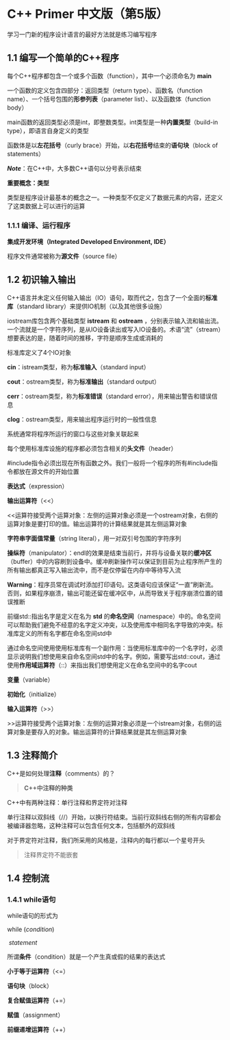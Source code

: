 # C++ Primer 中文版（第5版）

学习一门新的程序设计语言的最好方法就是练习编写程序

## 1.1 编写一个简单的C++程序

每个C++程序都包含一个或多个函数（function），其中一个必须命名为 **main**

一个函数的定义包含四部分：返回类型（return type）、函数名（function name）、一个括号包围的**形参列表**（parameter list）、以及函数体（function body）

main函数的返回类型必须是int，即整数类型。int类型是一种**内置类型**（build-in type），即语言自身定义的类型

函数体是以**左花括号**（curly brace）开始，以**右花括号**结束的**语句块**（block of statements）

***Note***：在C++中，大多数C++语句以分号表示结束

**重要概念：类型**

类型是程序设计最基本的概念之一。一种类型不仅定义了数据元素的内容，还定义了这类数据上可以进行的运算

### 1.1.1 编译、运行程序

**集成开发环境（Integrated Developed Environment, IDE）**

程序文件通常被称为**源文件**（source file）

## 1.2 初识输入输出

C++语言并未定义任何输入输出（IO）语句，取而代之，包含了一个全面的**标准库**（standard library）来提供IO机制（以及其他很多设施）

iostream库包含两个基础类型 **istream** 和 **ostream** ，分别表示输入流和输出流。一个流就是一个字符序列，是从IO设备读出或写入IO设备的。术语“流”（stream）想要表达的是，随着时间的推移，字符是顺序生成或消耗的

标准库定义了4个IO对象

**cin**：istream类型，称为**标准输入**（standard input）

**cout**：ostream类型，称为**标准输出**（standard output）

**cerr**：ostream类型，称为**标准错误**（standard error），用来输出警告和错误信息

**clog**：ostream类型，用来输出程序运行时的一般性信息

系统通常将程序所运行的窗口与这些对象关联起来

每个使用标准库设施的程序都必须包含相关的**头文件**（header）

#include指令必须出现在所有函数之外。我们一般将一个程序的所有#include指令都放在源文件的开始位置

**表达式**（expression）

**输出运算符**（<<）

<<运算符接受两个运算对象：左侧的运算对象必须是一个ostream对象，右侧的运算对象是要打印的值。输出运算符的计算结果就是其左侧运算对象

**字符串字面值常量**（string literal），用一对双引号包围的字符序列

**操纵符**（manipulator）：endl的效果是结束当前行，并将与设备关联的**缓冲区**（buffer）中的内容刷到设备中。缓冲刷新操作可以保证到目前为止程序所产生的所有输出都真正写入输出流中，而不是仅停留在内存中等待写入流

**Warning**：程序员常在调试时添加打印语句。这类语句应该保证“一直”刷新流。否则，如果程序崩溃，输出可能还留在缓冲区中，从而导致关于程序崩溃位置的错误推断

前缀std::指出名字是定义在名为 **std** 的**命名空间**（namespace）中的。命名空间可以帮助我们避免不经意的名字定义冲突，以及使用库中相同名字导致的冲突。标准库定义的所有名字都在命名空间std中

通过命名空间使用使用标准库有一个副作用：当使用标准库中的一个名字时，必须显示说明我们想使用来自命名空间std中的名字。例如，需要写出std::cout，通过使用**作用域运算符**（::）来指出我们想使用定义在命名空间中的名字cout

**变量**（variable）

**初始化**（initialize）

**输入运算符**（>>）

\>>运算符接受两个运算对象：左侧的运算对象必须是一个istream对象，右侧的运算对象是要存入的对象。输出运算符的计算结果就是其左侧运算对象

## 1.3 注释简介

C++是如何处理**注释**（comments）的？

> **C++中注释的种类**

C++中有两种注释：单行注释和界定符对注释

单行注释以双斜线（//）开始，以换行符结束。当前行双斜线右侧的所有内容都会被编译器忽略，这种注释可以包含任何文本，包括额外的双斜线

对于界定符对注释，我们所采用的风格是，注释内的每行都以一个星号开头

> 注释界定符不能嵌套

## 1.4 控制流

### 1.4.1 while语句

while语句的形式为

while (*condition*)

​	*statement*

所谓**条件**（condition）就是一个产生真或假的结果的表达式

**小于等于运算符**（<=）

**语句块**（block）

**复合赋值运算符**（+=）

**赋值**（assignment）

**前缀递增运算符**（++）
